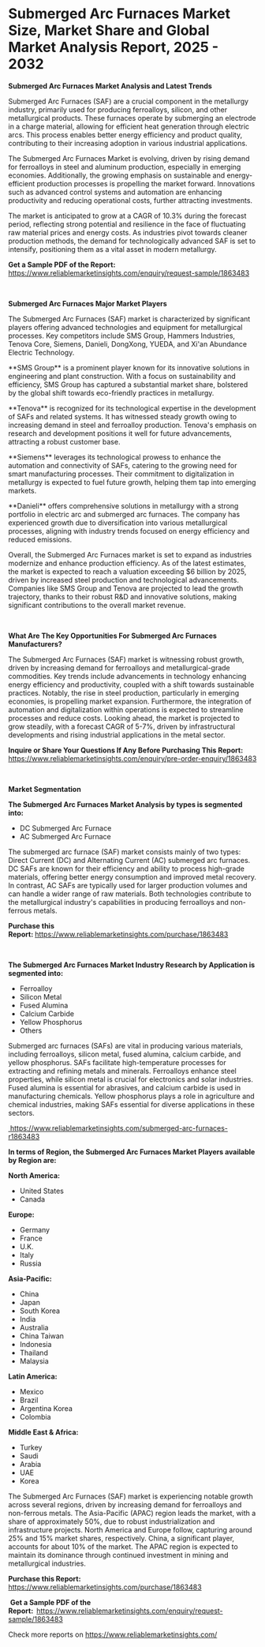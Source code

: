 <p><h1>Submerged Arc Furnaces Market Size, Market Share and Global Market Analysis Report, 2025 - 2032</h1></p><p><strong>Submerged Arc Furnaces Market Analysis and Latest Trends</strong></p>
<p><p>Submerged Arc Furnaces (SAF) are a crucial component in the metallurgy industry, primarily used for producing ferroalloys, silicon, and other metallurgical products. These furnaces operate by submerging an electrode in a charge material, allowing for efficient heat generation through electric arcs. This process enables better energy efficiency and product quality, contributing to their increasing adoption in various industrial applications.</p><p>The Submerged Arc Furnaces Market is evolving, driven by rising demand for ferroalloys in steel and aluminum production, especially in emerging economies. Additionally, the growing emphasis on sustainable and energy-efficient production processes is propelling the market forward. Innovations such as advanced control systems and automation are enhancing productivity and reducing operational costs, further attracting investments.</p><p>The market is anticipated to grow at a CAGR of 10.3% during the forecast period, reflecting strong potential and resilience in the face of fluctuating raw material prices and energy costs. As industries pivot towards cleaner production methods, the demand for technologically advanced SAF is set to intensify, positioning them as a vital asset in modern metallurgy.</p></p>
<p><strong>Get a Sample PDF of the Report:&nbsp;</strong> <a href="https://www.reliablemarketinsights.com/enquiry/request-sample/1863483?utm_campaign=1558&utm_medium=2&utm_source=Github&utm_content=ia&utm_term=19022025&utm_id=submerged-arc-furnaces">https://www.reliablemarketinsights.com/enquiry/request-sample/1863483</a></p>
<p>&nbsp;</p>
<p><strong>Submerged Arc Furnaces Major Market Players</strong></p>
<p><p>The Submerged Arc Furnaces (SAF) market is characterized by significant players offering advanced technologies and equipment for metallurgical processes. Key competitors include SMS Group, Hammers Industries, Tenova Core, Siemens, Danieli, DongXong, YUEDA, and Xi'an Abundance Electric Technology.</p><p>**SMS Group** is a prominent player known for its innovative solutions in engineering and plant construction. With a focus on sustainability and efficiency, SMS Group has captured a substantial market share, bolstered by the global shift towards eco-friendly practices in metallurgy.</p><p>**Tenova** is recognized for its technological expertise in the development of SAFs and related systems. It has witnessed steady growth owing to increasing demand in steel and ferroalloy production. Tenova's emphasis on research and development positions it well for future advancements, attracting a robust customer base.</p><p>**Siemens** leverages its technological prowess to enhance the automation and connectivity of SAFs, catering to the growing need for smart manufacturing processes. Their commitment to digitalization in metallurgy is expected to fuel future growth, helping them tap into emerging markets.</p><p>**Danieli** offers comprehensive solutions in metallurgy with a strong portfolio in electric arc and submerged arc furnaces. The company has experienced growth due to diversification into various metallurgical processes, aligning with industry trends focused on energy efficiency and reduced emissions.</p><p>Overall, the Submerged Arc Furnaces market is set to expand as industries modernize and enhance production efficiency. As of the latest estimates, the market is expected to reach a valuation exceeding $6 billion by 2025, driven by increased steel production and technological advancements. Companies like SMS Group and Tenova are projected to lead the growth trajectory, thanks to their robust R&D and innovative solutions, making significant contributions to the overall market revenue.</p></p>
<p>&nbsp;</p>
<p><strong>What Are The Key Opportunities For Submerged Arc Furnaces Manufacturers?</strong></p>
<p><p>The Submerged Arc Furnaces (SAF) market is witnessing robust growth, driven by increasing demand for ferroalloys and metallurgical-grade commodities. Key trends include advancements in technology enhancing energy efficiency and productivity, coupled with a shift towards sustainable practices. Notably, the rise in steel production, particularly in emerging economies, is propelling market expansion. Furthermore, the integration of automation and digitalization within operations is expected to streamline processes and reduce costs. Looking ahead, the market is projected to grow steadily, with a forecast CAGR of 5-7%, driven by infrastructural developments and rising industrial applications in the metal sector.</p></p>
<p><strong>Inquire or Share Your Questions If Any Before Purchasing This Report:</strong> <a href="https://www.reliablemarketinsights.com/enquiry/pre-order-enquiry/1863483?utm_campaign=1558&utm_medium=2&utm_source=Github&utm_content=ia&utm_term=19022025&utm_id=submerged-arc-furnaces">https://www.reliablemarketinsights.com/enquiry/pre-order-enquiry/1863483</a></p>
<p>&nbsp;</p>
<p><strong>Market Segmentation</strong></p>
<p><strong>The Submerged Arc Furnaces Market Analysis by types is segmented into:</strong></p>
<p><ul><li>DC Submerged Arc Furnace</li><li>AC Submerged Arc Furnace</li></ul></p>
<p><p>The submerged arc furnace (SAF) market consists mainly of two types: Direct Current (DC) and Alternating Current (AC) submerged arc furnaces. DC SAFs are known for their efficiency and ability to process high-grade materials, offering better energy consumption and improved metal recovery. In contrast, AC SAFs are typically used for larger production volumes and can handle a wider range of raw materials. Both technologies contribute to the metallurgical industry's capabilities in producing ferroalloys and non-ferrous metals.</p></p>
<p><strong>Purchase this Report:&nbsp;</strong><a href="https://www.reliablemarketinsights.com/purchase/1863483?utm_campaign=1558&utm_medium=2&utm_source=Github&utm_content=ia&utm_term=19022025&utm_id=submerged-arc-furnaces">https://www.reliablemarketinsights.com/purchase/1863483</a></p>
<p>&nbsp;</p>
<p><strong>The Submerged Arc Furnaces Market Industry Research by Application is segmented into:</strong></p>
<p><ul><li>Ferroalloy</li><li>Silicon Metal</li><li>Fused Alumina</li><li>Calcium Carbide</li><li>Yellow Phosphorus</li><li>Others</li></ul></p>
<p><p>Submerged arc furnaces (SAFs) are vital in producing various materials, including ferroalloys, silicon metal, fused alumina, calcium carbide, and yellow phosphorus. SAFs facilitate high-temperature processes for extracting and refining metals and minerals. Ferroalloys enhance steel properties, while silicon metal is crucial for electronics and solar industries. Fused alumina is essential for abrasives, and calcium carbide is used in manufacturing chemicals. Yellow phosphorus plays a role in agriculture and chemical industries, making SAFs essential for diverse applications in these sectors.</p></p>
<p><a href="https://www.reliablemarketinsights.com/submerged-arc-furnaces-r1863483?utm_campaign=1558&utm_medium=2&utm_source=Github&utm_content=ia&utm_term=19022025&utm_id=submerged-arc-furnaces">&nbsp;https://www.reliablemarketinsights.com/submerged-arc-furnaces-r1863483</a></p>
<p><strong>In terms of Region, the Submerged Arc Furnaces Market Players available by Region are:</strong></p>
<p>
    <p> <strong> North America: </strong>
        <ul>
            <li>United States</li>
            <li>Canada</li>
        </ul>
        </p> 
    <p> <strong> Europe: </strong>
        <ul>
            <li>Germany</li>
            <li>France</li>
            <li>U.K.</li>
            <li>Italy</li>
            <li>Russia</li>
        </ul>
        </p> 
    <p> <strong> Asia-Pacific: </strong>
        <ul>
            <li>China</li>
            <li>Japan</li>
            <li>South Korea</li>
            <li>India</li>
            <li>Australia</li>
            <li>China Taiwan</li>
            <li>Indonesia</li>
            <li>Thailand</li>
            <li>Malaysia</li>
        </ul>
        </p> 
    <p> <strong> Latin America: </strong>
        <ul>
            <li>Mexico</li>
            <li>Brazil</li>
            <li>Argentina Korea</li>
            <li>Colombia</li>
        </ul>
        </p> 
    <p> <strong> Middle East & Africa: </strong>
        <ul>
            <li>Turkey</li>
            <li>Saudi</li>
            <li>Arabia</li>
            <li>UAE</li>
            <li>Korea</li>
        </ul>
    </p>
    </p>
<p><p>The Submerged Arc Furnaces (SAF) market is experiencing notable growth across several regions, driven by increasing demand for ferroalloys and non-ferrous metals. The Asia-Pacific (APAC) region leads the market, with a share of approximately 50%, due to robust industrialization and infrastructure projects. North America and Europe follow, capturing around 25% and 15% market shares, respectively. China, a significant player, accounts for about 10% of the market. The APAC region is expected to maintain its dominance through continued investment in mining and metallurgical industries.</p></p>
<p><strong>Purchase this Report: </strong><a href="https://www.reliablemarketinsights.com/purchase/1863483?utm_campaign=1558&utm_medium=2&utm_source=Github&utm_content=ia&utm_term=19022025&utm_id=submerged-arc-furnaces">https://www.reliablemarketinsights.com/purchase/1863483</a></p>
<p>&nbsp;<strong>Get a Sample PDF of the Report:&nbsp;&nbsp;</strong><a href="https://www.reliablemarketinsights.com/enquiry/request-sample/1863483?utm_campaign=1558&utm_medium=2&utm_source=Github&utm_content=ia&utm_term=19022025&utm_id=submerged-arc-furnaces">https://www.reliablemarketinsights.com/enquiry/request-sample/1863483</a></p>
<p><strong></strong></p>
<p>Check more reports on <a href="https://www.reliablemarketinsights.com/?utm_campaign=1558&utm_medium=2&utm_source=Github&utm_content=ia&utm_term=19022025&utm_id=submerged-arc-furnaces">https://www.reliablemarketinsights.com/</a></p>
